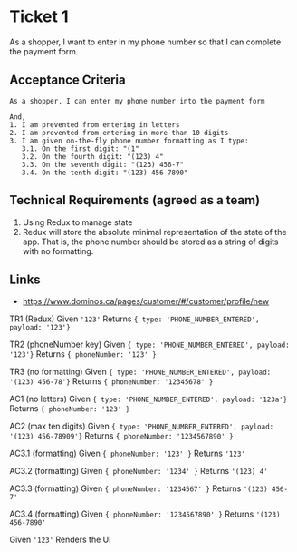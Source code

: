 # Ticket 1

As a shopper, I want to enter in my phone number so that I can complete the payment form.

## Acceptance Criteria
```
As a shopper, I can enter my phone number into the payment form

And,
1. I am prevented from entering in letters
2. I am prevented from entering in more than 10 digits
3. I am given on-the-fly phone number formatting as I type:
   3.1. On the first digit: "(1"
   3.2. On the fourth digit: "(123) 4"
   3.3. On the seventh digit: "(123) 456-7"
   3.4. On the tenth digit: "(123) 456-7890"
```

## Technical Requirements (agreed as a team)
 1. Using Redux to manage state
 2. Redux will store the absolute minimal representation of the state
    of the app. That is, the phone number should be stored as a string
    of digits with no formatting.

## Links
 - https://www.dominos.ca/pages/customer/#/customer/profile/new

TR1 (Redux)
Given `'123'`
Returns `{ type: 'PHONE_NUMBER_ENTERED', payload: '123'}`

TR2 (phoneNumber key)
Given `{ type: 'PHONE_NUMBER_ENTERED', payload: '123'}`
Returns `{ phoneNumber: '123' }`

TR3 (no formatting)
Given `{ type: 'PHONE_NUMBER_ENTERED', payload: '(123) 456-78'}`
Returns `{ phoneNumber: '12345678' }`

AC1 (no letters)
Given `{ type: 'PHONE_NUMBER_ENTERED', payload: '123a'}`
Returns `{ phoneNumber: '123' }`

AC2 (max ten digits)
Given `{ type: 'PHONE_NUMBER_ENTERED', payload: '(123) 456-78909'}`
Returns `{ phoneNumber: '1234567890' }`

AC3.1 (formatting)
Given `{ phoneNumber: '123' }`
Returns `'123'`

AC3.2 (formatting)
Given `{ phoneNumber: '1234' }`
Returns `'(123) 4'`

AC3.3 (formatting)
Given `{ phoneNumber: '1234567' }`
Returns `'(123) 456-7'`

AC3.4 (formatting)
Given `{ phoneNumber: '1234567890' }`
Returns `'(123) 456-7890'`

Given `'123'`
Renders the UI
